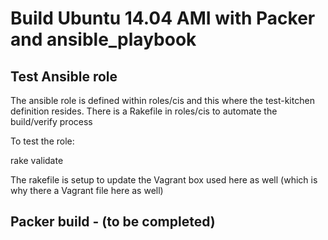 # Build Ubuntu 14.04 AMI with Packer and ansible_playbook

## Test Ansible role
The ansible role is defined within roles/cis and this where the test-kitchen
definition resides. There is a Rakefile in roles/cis to automate the build/verify process

To test the role:

rake validate

The rakefile is setup to update the Vagrant box used here as well (which is
  why there a Vagrant file here as well)

## Packer build - (to be completed)
